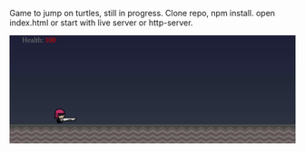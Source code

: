 Game to jump on turtles, still in progress.
Clone repo,
npm install.
open index.html or start with live server or http-server.

![](/assets/sample2.gif)
